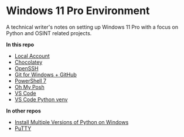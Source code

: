 # Windows 11 Pro Environment

A technical writer's notes on setting up Windows 11 Pro with a focus on Python and OSINT related projects.


**In this repo**

* [Local Account](local-account.md)
* [Chocolatey](chocolatey.md)
* [OpenSSH](openSSH.md)
* [Git for Windows + GitHub](git-github.md)
* [PowerShell 7](powershell.md)
* [Oh My Posh](oh-my-posh.md)
* [VS Code](vs-code.md)
* [VS Code Python venv](vs-code_venv.md)

**In other repos**

* [Install Multiple Versions of Python on Windows](https://github.com/wcDogg/python/blob/main/install-python-windows.md)
* [PuTTY](https://github.com/wcDogg/wireguard-pihole-aws/blob/main/06-putty.md)


